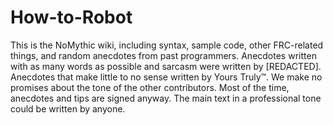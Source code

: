 # How-to-Robot
This is the NoMythic wiki, including syntax, sample code, other FRC-related things, and random anecdotes from past programmers.
Anecdotes written with as many words as possible and sarcasm were written by [REDACTED].
Anecdotes that make little to no sense written by Yours Truly™.
We make no promises about the tone of the other contributors. Most of the time, anecdotes and tips are signed anyway.
The main text in a professional tone could be written by anyone.

